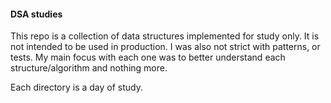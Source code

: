 #### DSA studies

This repo is a collection of data structures implemented for study only. 
It is not intended to be used in production.
I was also not strict with patterns, or tests. My main focus with each one was to better understand each structure/algorithm and nothing more.

Each directory is a day of study.
